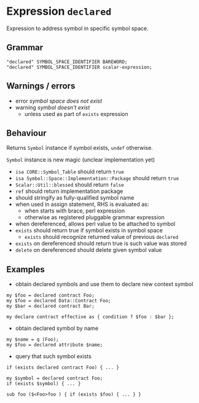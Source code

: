 
# Expression `declared`

Expression to address symbol in specific symbol space.

## Grammar

```
"declared" SYMBOL_SPACE_IDENTIFIER BAREWORD;
"declared" SYMBOL_SPACE_IDENTIFIER scalar-expression;
```

## Warnings / errors

- error _symbol space does not exist_
- warning _symbol doesn't exist_
  - unless used as part of `exists` expression

## Behaviour

Returns `Symbol` instance if symbol exists, `undef` otherwise.

`Symbol` instance is new magic (unclear implementation yet)
- `isa CORE::Symbol_Table` should return `true`
- `isa Symbol::Space::Implementation::Package` should return `true`
- `Scalar::Util::blessed` should return `false`
- `ref` should return implementation package
- should stringify as fully-qualified symbol name
- when used in assign statement, RHS is evaluated as:
  - when starts with brace, perl expression
  - otherwise as registered pluggable grammar expression
- when dereferenced, allows perl value to be attached to symbol
- `exists` should return true if symbol exists in symbol space
  - `exists` should recognize returned value of previous `declared`
- `exists` on dereferenced should return true is such value was stored
- `delete` on dereferenced should delete given symbol value

## Examples

- obtain declared symbols and use them to declare new context symbol
```
my $foo = declared contract Foo;
my $foo = declared Data::Contract Foo;
my $bar = declared contract Bar;

my declare contract effective as { condition ? $foo : $bar };
```

- obtain declared symbol by name
```
my $name = q (Foo);
my $foo = declared attribute $name;
```

- query that such symbol exists
```
if (exists declared contract Foo) { ... }

my $symbol = declared contract Foo;
if (exists $symbol) { ... }

sub foo ($<Foo>foo ) { if (exists $foo) { ... } }
```

